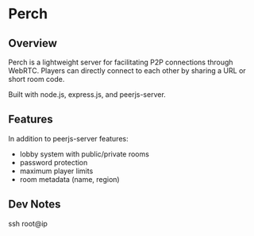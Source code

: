 # Perch

## Overview

Perch is a lightweight server for facilitating P2P connections through WebRTC. Players can directly connect to each other by sharing a URL or short room code.

Built with node.js, express.js, and peerjs-server.

## Features

In addition to peerjs-server features:
 * lobby system with public/private rooms
 * password protection
 * maximum player limits
 * room metadata (name, region)

 ## Dev Notes

 ssh root@ip